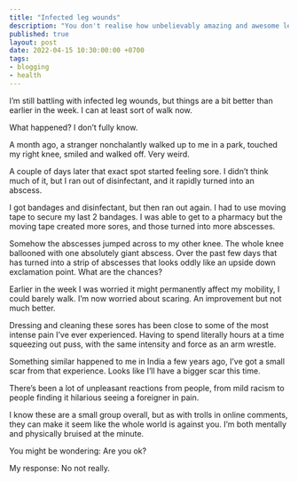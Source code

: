 ```yaml
---
title: "Infected leg wounds"
description: "You don't realise how unbelievably amazing and awesome legs are until they stop working"
published: true
layout: post
date: 2022-04-15 10:30:00:00 +0700
tags:
- blogging
- health
---
```

I’m still battling with infected leg wounds, but things are a bit better than earlier in the week. I can at least sort of walk now. 

What happened? I don’t fully know. 

A month ago, a stranger nonchalantly walked up to me in a park, touched my right knee, smiled and walked off. Very weird.

A couple of days later that exact spot started feeling sore. I didn’t think much of it, but I ran out of disinfectant, and it rapidly turned into an abscess.

I got bandages and disinfectant, but then ran out again. I had to use moving tape to secure my last 2 bandages. I was able to get to a pharmacy but the moving tape created more sores, and those turned into more abscesses.

Somehow the abscesses jumped across to my other knee. The whole knee ballooned with one absolutely giant abscess. Over the past few days that has turned into a strip of abscesses that looks oddly like an upside down exclamation point. What are the chances?

Earlier in the week I was worried it might permanently affect my mobility, I could barely walk. I’m now worried about scaring. An improvement but not much better. 

Dressing and cleaning these sores has been close to some of the most intense pain I’ve ever experienced. Having to spend literally hours at a time squeezing out puss, with the same intensity and force as an arm wrestle. 

Something similar happened to me in India a few years ago, I’ve got a small scar from that experience. Looks like I’ll have a bigger scar this time.

There’s been a lot of unpleasant reactions from people, from mild racism to people finding it hilarious seeing a foreigner in pain. 

I know these are a small group overall, but as with trolls in online comments, they can make it seem like the whole world is against you. I’m both mentally and physically bruised at the minute.

You might be wondering: Are you ok?

My response: No not really.
